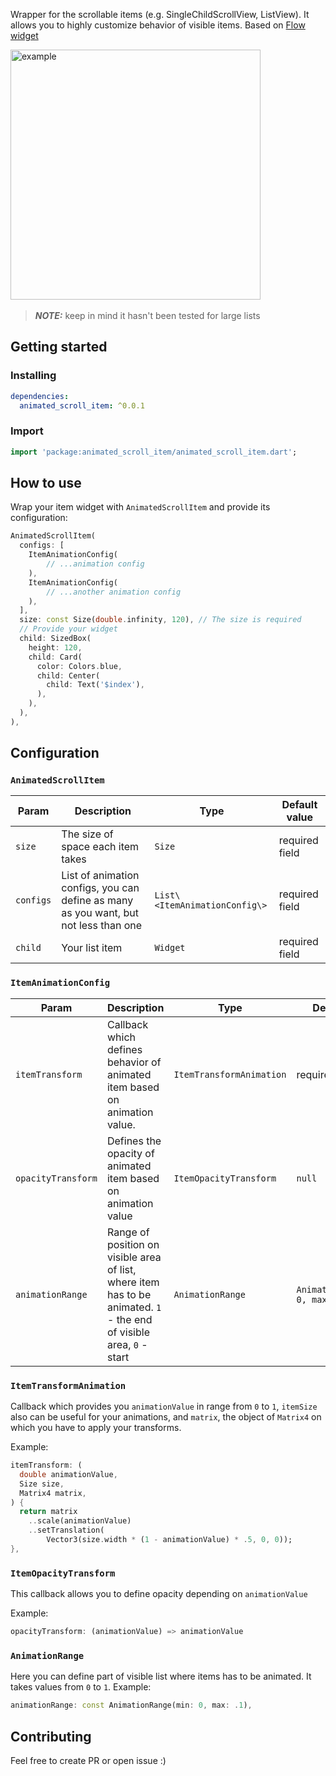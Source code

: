 Wrapper for the scrollable items (e.g. SingleChildScrollView, ListView). It allows you to highly customize behavior of visible items. Based on [Flow widget](https://api.flutter.dev/flutter/widgets/Flow-class.html)

<p>
  <img src="https://github.com/G33kFreak/animated-scroll-item/blob/main/doc/example1.gif?raw=true"
    alt="example" height="400"/>
  &nbsp;&nbsp;&nbsp;&nbsp;
</p>


> **_NOTE:_** keep in mind it hasn't been tested for large lists

## Getting started

### Installing

```yaml
dependencies:
  animated_scroll_item: ^0.0.1
```

### Import

```dart
import 'package:animated_scroll_item/animated_scroll_item.dart';
```

## How to use

Wrap your item widget with `AnimatedScrollItem` and provide its configuration:

```dart
AnimatedScrollItem(
  configs: [
    ItemAnimationConfig(
        // ...animation config
    ),
    ItemAnimationConfig(
        // ...another animation config
    ),
  ],
  size: const Size(double.infinity, 120), // The size is required
  // Provide your widget
  child: SizedBox(
    height: 120,
    child: Card(
      color: Colors.blue,
      child: Center(
        child: Text('$index'),
      ),
    ),
  ),
),
```

## Configuration

### `AnimatedScrollItem`

| Param     | Description                                                                          | Type                          | Default value  |
| --------- | ------------------------------------------------------------------------------------ | ----------------------------- | -------------- |
| `size`    | The size of space each item takes                                                    | `Size`                        | required field |
| `configs` | List of animation configs, you can define as many as you want, but not less than one | `List\<ItemAnimationConfig\>` | required field |
| `child`   | Your list item                                                                       | `Widget`                      | required field |

### `ItemAnimationConfig`

| Param              | Description                                                                                                          | Type                     | Default value                    |
| ------------------ | -------------------------------------------------------------------------------------------------------------------- | ------------------------ | -------------------------------- |
| `itemTransform`    | Callback which defines behavior of animated item based on animation value.                                           | `ItemTransformAnimation` | required field                   |
| `opacityTransform` | Defines the opacity of animated item based on animation value                                                        | `ItemOpacityTransform`   | `null`                           |
| `animationRange`   | Range of position on visible area of list, where item has to be animated. `1` - the end of visible area, `0` - start | `AnimationRange`         | `AnimationRange(min: 0, max: 1)` |

### `ItemTransformAnimation`

Callback which provides you `animationValue` in range from `0` to `1`, `itemSize` also can be useful for your animations, and `matrix`, the object of `Matrix4` on which you have to apply your transforms.

Example:
```dart
itemTransform: (
  double animationValue,
  Size size,
  Matrix4 matrix,
) {
  return matrix
    ..scale(animationValue)
    ..setTranslation(
        Vector3(size.width * (1 - animationValue) * .5, 0, 0));
},
```

### `ItemOpacityTransform`

This callback allows you to define opacity depending on `animationValue`

Example:
```dart
opacityTransform: (animationValue) => animationValue
```

### `AnimationRange`

Here you can define part of visible list where items has to be animated. It takes values from `0` to `1`.
Example:
```dart
animationRange: const AnimationRange(min: 0, max: .1),
```

## Contributing

Feel free to create PR or open issue :)
